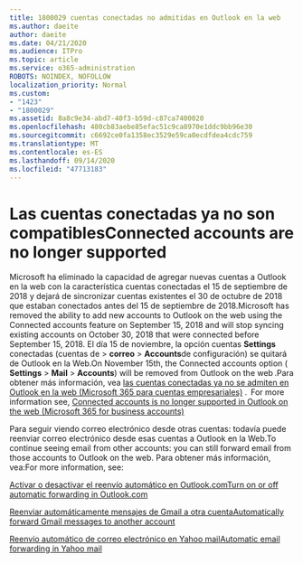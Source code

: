 ```yaml
---
title: 1800029 cuentas conectadas no admitidas en Outlook en la web
ms.author: daeite
author: daeite
ms.date: 04/21/2020
ms.audience: ITPro
ms.topic: article
ms.service: o365-administration
ROBOTS: NOINDEX, NOFOLLOW
localization_priority: Normal
ms.custom:
- "1423"
- "1800029"
ms.assetid: 8a8c9e34-abd7-40f3-b59d-c87ca7400020
ms.openlocfilehash: 480cb83aebe85efac51c9ca8970e1ddc9bb96e30
ms.sourcegitcommit: c6692ce0fa1358ec3529e59ca0ecdfdea4cdc759
ms.translationtype: MT
ms.contentlocale: es-ES
ms.lasthandoff: 09/14/2020
ms.locfileid: "47713183"
---
```

# <a name="connected-accounts-are-no-longer-supported"></a><span data-ttu-id="320a4-102">Las cuentas conectadas ya no son compatibles</span><span class="sxs-lookup"><span data-stu-id="320a4-102">Connected accounts are no longer supported</span></span>

<span data-ttu-id="320a4-103">Microsoft ha eliminado la capacidad de agregar nuevas cuentas a Outlook en la web con la característica cuentas conectadas el 15 de septiembre de 2018 y dejará de sincronizar cuentas existentes el 30 de octubre de 2018 que estaban conectados antes del 15 de septiembre de 2018.</span><span class="sxs-lookup"><span data-stu-id="320a4-103">Microsoft has removed the ability to add new accounts to Outlook on the web using the Connected accounts feature on September 15, 2018 and will stop syncing existing accounts on October 30, 2018 that were connected before September 15, 2018.</span></span> <span data-ttu-id="320a4-104">El día 15 de noviembre, la opción cuentas **Settings** conectadas (cuentas de \> **correo** \> **Accounts**de configuración) se quitará de Outlook en la Web.</span><span class="sxs-lookup"><span data-stu-id="320a4-104">On November 15th, the Connected accounts option ( **Settings** \> **Mail** \> **Accounts**) will be removed from Outlook on the web .</span></span><span data-ttu-id="320a4-105">Para obtener más información, vea [las cuentas conectadas ya no se admiten en Outlook en la web (Microsoft 365 para cuentas empresariales)](https://support.office.com/article/Connected-accounts-is-no-longer-supported-in-Outlook-on-the-web-Office-365-for-business-accounts-5cc526bf-e928-4a99-8b9f-5e089df7d887) .</span><span class="sxs-lookup"><span data-stu-id="320a4-105">  For more information see, [Connected accounts is no longer supported in Outlook on the web (Microsoft 365 for business accounts)](https://support.office.com/article/Connected-accounts-is-no-longer-supported-in-Outlook-on-the-web-Office-365-for-business-accounts-5cc526bf-e928-4a99-8b9f-5e089df7d887)</span></span>
  
<span data-ttu-id="320a4-106">Para seguir viendo correo electrónico desde otras cuentas: todavía puede reenviar correo electrónico desde esas cuentas a Outlook en la Web.</span><span class="sxs-lookup"><span data-stu-id="320a4-106">To continue seeing email from other accounts: you can still forward email from those accounts to Outlook on the web.</span></span> <span data-ttu-id="320a4-107">Para obtener más información, vea:</span><span class="sxs-lookup"><span data-stu-id="320a4-107">For more information, see:</span></span>
  
[<span data-ttu-id="320a4-108">Activar o desactivar el reenvío automático en Outlook.com</span><span class="sxs-lookup"><span data-stu-id="320a4-108">Turn on or off automatic forwarding in Outlook.com</span></span>](https://go.microsoft.com/fwlink/?linkid=2038346)
  
[<span data-ttu-id="320a4-109">Reenviar automáticamente mensajes de Gmail a otra cuenta</span><span class="sxs-lookup"><span data-stu-id="320a4-109">Automatically forward Gmail messages to another account</span></span>](https://aka.ms/forward-gmail-messages)
  
[<span data-ttu-id="320a4-110">Reenvío automático de correo electrónico en Yahoo mail</span><span class="sxs-lookup"><span data-stu-id="320a4-110">Automatic email forwarding in Yahoo mail</span></span>](https://aka.ms/yahoo-email-forwarding)
  
